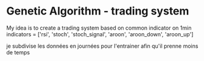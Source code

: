 # Genetic Algorithm - trading system
My idea is to create a trading system based on common indicator on 1min
indicators = ['rsi', 'stoch', 'stoch_signal', 'aroon', 'aroon_down', 'aroon_up']  
  
je subdivise les données en journées pour l'entrainer afin qu'il prenne moins de temps
